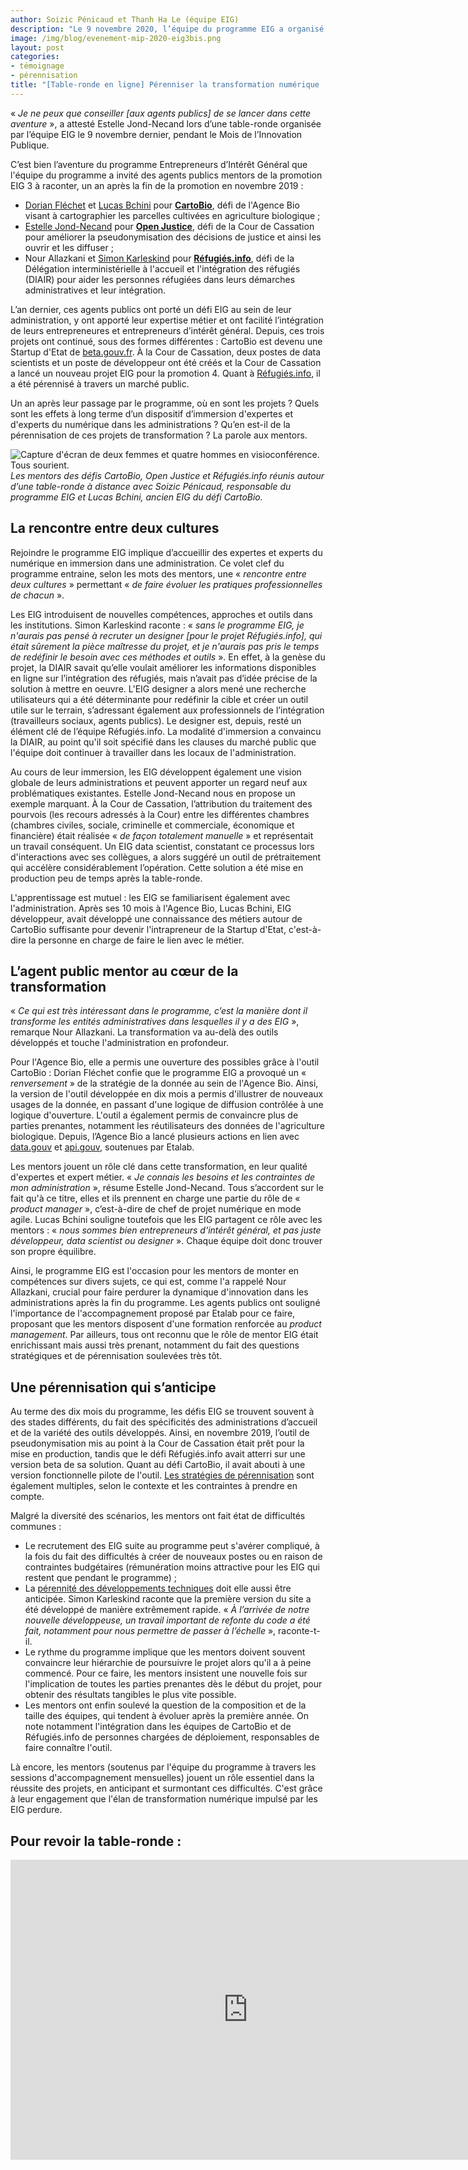 ```yaml
---
author: Soizic Pénicaud et Thanh Ha Le (équipe EIG)
description: "Le 9 novembre 2020, l’équipe du programme EIG a organisé une table-ronde pendant laquelle plusieurs agents publics mentors de défis EIG 3 ont été invités à raconter leur expérience, un an après la fin de la promotion en novembre 2019. Quels sont les enjeux de l’immersion de profils design et tech dans les administrations ? Quels en sont les bénéfices durables ? Qu’en est-il de la pérennisation des projets développés dans ce cadre ? Les réponses dans cet article, qui contient aussi une rediffusion vidéo du webinaire."
image: /img/blog/evenement-mip-2020-eig3bis.png
layout: post
categories:
- témoignage
- pérennisation
title: "[Table-ronde en ligne] Pérenniser la transformation numérique : un an après le programme EIG, des mentors de la promotion 3 partagent leur expérience"
---
```


« _Je ne peux que conseiller [aux agents publics] de se lancer dans cette aventure_ », a attesté Estelle Jond-Necand lors d’une table-ronde organisée par l’équipe EIG le 9 novembre dernier, pendant le Mois de l’Innovation Publique.

C’est bien l’aventure du programme Entrepreneurs d’Intérêt Général que l'équipe du programme a invité des agents publics mentors de la promotion EIG 3 à raconter, un an après la fin de la promotion en novembre 2019 :
* [Dorian Fléchet](https://entrepreneur-interet-general.etalab.gouv.fr/communaute/2019/dorian-flechet.html) et [Lucas Bchini](https://entrepreneur-interet-general.etalab.gouv.fr/communaute/2019/lucas-bchini.html) pour **[CartoBio](https://entrepreneur-interet-general.etalab.gouv.fr/defis/2019/cartobio.html)**, défi de l'Agence Bio visant à cartographier les parcelles cultivées en agriculture biologique ;  
* [Estelle Jond-Necand](https://entrepreneur-interet-general.etalab.gouv.fr/communaute/2020/estelle-jond-necand.html) pour **[Open Justice](https://entrepreneur-interet-general.etalab.gouv.fr/defis/2019/openjustice.html)**, défi de la Cour de Cassation pour améliorer la pseudonymisation des décisions de justice et ainsi les ouvrir et les diffuser ;
* Nour Allazkani et [Simon Karleskind](https://entrepreneur-interet-general.etalab.gouv.fr/communaute/2019/simon-karleskind.html) pour **[Réfugiés.info](https://entrepreneur-interet-general.etalab.gouv.fr/defis/2019/karfur.html)**, défi de la Délégation interministérielle à l'accueil et l'intégration des réfugiés (DIAIR) pour aider les personnes réfugiées dans leurs démarches administratives et leur intégration.

L’an dernier, ces agents publics ont porté un défi EIG au sein de leur administration, y ont apporté leur expertise métier et ont facilité l’intégration de leurs entrepreneures et entrepreneurs d’intérêt général. Depuis, ces trois projets ont continué, sous des formes différentes : CartoBio est devenu une Startup d'Etat de [beta.gouv.fr](https://beta.gouv.fr/). À la Cour de Cassation, deux postes de data scientists et un poste de développeur ont été créés et la Cour de Cassation a lancé un nouveau projet EIG pour la promotion 4. Quant à [Réfugiés.info](https://www.refugies.info/), il a été pérennisé à travers un marché public.

Un an après leur passage par le programme, où en sont les projets ? Quels sont les effets à long terme d’un dispositif d’immersion d'expertes et d'experts du numérique dans les administrations ? Qu’en est-il de la pérennisation de ces projets de transformation ? La parole aux mentors.

![Capture d'écran de deux femmes et quatre hommes en visioconférence. Tous sourient.](/img/blog/evenement-mip-2020-eig3.png)
_Les mentors des défis CartoBio, Open Justice et Réfugiés.info réunis autour d’une table-ronde à distance avec Soizic Pénicaud, responsable du programme EIG et Lucas Bchini, ancien EIG du défi CartoBio._

## **La rencontre entre deux cultures**

Rejoindre le programme EIG implique d’accueillir des expertes et experts du numérique en immersion dans une administration. Ce volet clef du programme entraine, selon les mots des mentors, une « _rencontre entre deux cultures_ » permettant « _de faire évoluer les pratiques professionnelles de chacun_ ».

Les EIG introduisent de nouvelles compétences, approches et outils dans les institutions. Simon Karleskind raconte : « _sans le programme EIG, je n'aurais pas pensé à recruter un designer [pour le projet Réfugiés.info], qui était sûrement la pièce maîtresse du projet, et je n'aurais pas pris le temps de redéfinir le besoin avec ces méthodes et outils_ ». En effet, à la genèse du projet, la DIAIR savait qu’elle voulait améliorer les informations disponibles en ligne sur l’intégration des réfugiés, mais n’avait pas d’idée précise de la solution à mettre en oeuvre. L'EIG designer a alors mené une recherche utilisateurs qui a été déterminante pour redéfinir la cible et créer un outil utile sur le terrain, s’adressant également aux professionnels de l’intégration (travailleurs sociaux, agents publics). Le designer est, depuis, resté un élément clé de l’équipe Réfugiés.info. La modalité d'immersion a convaincu la DIAIR, au point qu'il soit spécifié dans les clauses du marché public que l'équipe doit continuer à travailler dans les locaux de l'administration.

Au cours de leur immersion, les EIG développent également une vision globale de leurs administrations et peuvent apporter un regard neuf aux problématiques existantes. Estelle Jond-Necand nous en propose un exemple marquant. À la Cour de Cassation, l’attribution du traitement des pourvois (les recours adressés à la Cour) entre les différentes chambres (chambres civiles, sociale, criminelle et commerciale, économique et financière) était réalisée « _de façon totalement manuelle_ » et représentait un travail conséquent. Un EIG data scientist, constatant ce processus lors d'interactions avec ses collègues, a alors suggéré un outil de prétraitement qui accélère considérablement l’opération. Cette solution a été mise en production peu de temps après la table-ronde.

L'apprentissage est mutuel : les EIG se familiarisent également avec l'administration. Après ses 10 mois à l'Agence Bio, Lucas Bchini, EIG développeur, avait développé une connaissance des métiers autour de CartoBio suffisante pour devenir l'intrapreneur de la Startup d'Etat, c'est-à-dire la personne en charge de faire le lien avec le métier.    

## **L’agent public mentor au cœur de la transformation**

« _Ce qui est très intéressant dans le programme, c’est la manière dont il transforme les entités administratives dans lesquelles il y a des EIG_ », remarque Nour Allazkani. La transformation va au-delà des outils développés et touche l'administration en profondeur.  

Pour l'Agence Bio, elle a permis une ouverture des possibles grâce à l'outil CartoBio : Dorian Fléchet confie que le programme EIG a provoqué un « _renversement_ » de la stratégie de la donnée au sein de l'Agence Bio. Ainsi, la version de l'outil développée en dix mois a permis d'illustrer de nouveaux usages de la donnée, en passant d'une logique de diffusion contrôlée à une logique d'ouverture. L'outil a également permis de convaincre plus de parties prenantes, notamment les réutilisateurs des données de l'agriculture biologique. Depuis, l’Agence Bio a lancé plusieurs actions en lien avec [data.gouv](https://www.data.gouv.fr/fr/) et [api.gouv](https://api.gouv.fr/), soutenues par Etalab.

Les mentors jouent un rôle clé dans cette transformation, en leur qualité d'expertes et expert métier. « _Je connais les besoins et les contraintes de mon administration_ », résume Estelle Jond-Necand. Tous s’accordent sur le fait qu'à ce titre, elles et ils prennent en charge une partie du rôle de « _product manager_ », c’est-à-dire de chef de projet numérique en mode agile. Lucas Bchini souligne toutefois que les EIG partagent ce rôle avec les mentors : « _nous sommes bien entrepreneurs d'intérêt général, et pas juste développeur, data scientist ou designer_ ». Chaque équipe doit donc trouver son propre équilibre.

Ainsi, le programme EIG est l'occasion pour les mentors de monter en compétences sur divers sujets, ce qui est, comme l'a rappelé Nour Allazkani, crucial pour faire perdurer la dynamique d'innovation dans les administrations après la fin du programme. Les agents publics ont souligné l'importance de l'accompagnement proposé par Etalab pour ce faire, proposant que les mentors disposent d'une formation renforcée au _product management_. Par ailleurs, tous ont reconnu que le rôle de mentor EIG était enrichissant mais aussi très prenant, notamment du fait des questions stratégiques et de pérennisation soulevées très tôt.

## **Une pérennisation qui s’anticipe**

Au terme des dix mois du programme, les défis EIG se trouvent souvent à des stades différents, du fait des spécificités des administrations d’accueil et de la variété des outils développés. Ainsi, en novembre 2019, l’outil de pseudonymisation mis au point à la Cour de Cassation était prêt pour la mise en production, tandis que le défi Réfugiés.info avait atterri sur une version beta de sa solution. Quant au défi CartoBio, il avait abouti à une version fonctionnelle pilote de l'outil. [Les stratégies de pérennisation](https://entrepreneur-interet-general.etalab.gouv.fr/blog/2019/05/20/session-perennisation-defis-eig-3.html) sont également multiples, selon le contexte et les contraintes à prendre en compte.   

Malgré la diversité des scénarios, les mentors ont fait état de difficultés communes :
* Le recrutement des EIG suite au programme peut s'avérer compliqué, à la fois du fait des difficultés à créer de nouveaux postes ou en raison de contraintes budgétaires (rémunération moins attractive pour les EIG qui restent que pendant le programme) ;
* La [pérennité des développements techniques](https://entrepreneur-interet-general.etalab.gouv.fr/blog/2018/05/24/atelier-construction-plan-actions-avec-les-dsi.html) doit elle aussi être anticipée. Simon Karleskind raconte que la première version du site a été développé de manière extrêmement rapide. « _À l’arrivée de notre nouvelle développeuse, un travail important de refonte du code a été fait, notamment pour nous permettre de passer à l’échelle_ », raconte-t-il.
* Le rythme du programme implique que les mentors doivent souvent convaincre leur hiérarchie de poursuivre le projet alors qu'il a à peine commencé. Pour ce faire, les mentors insistent une nouvelle fois sur l'implication de toutes les parties prenantes dès le début du projet, pour obtenir des résultats tangibles le plus vite possible.
* Les mentors ont enfin soulevé la question de la composition et de la taille des équipes, qui tendent à évoluer après la première année. On note notamment l'intégration dans les équipes de CartoBio et de Réfugiés.info de personnes chargées de déploiement, responsables de faire connaître l'outil.   

Là encore, les mentors (soutenus par l'équipe du programme à travers les sessions d'accompagnement mensuelles) jouent un rôle essentiel dans la réussite des projets, en anticipant et surmontant ces difficultés. C'est grâce à leur engagement que l'élan de transformation numérique impulsé par les EIG perdure.

## Pour revoir la table-ronde :

<iframe frameborder="0" width="760" height="480" src="https://www.dailymotion.com/embed/video/x7xtj58" allowfullscreen allow="autoplay"></iframe>
